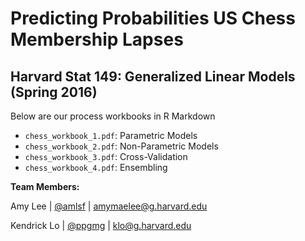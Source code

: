 # Predicting Probabilities US Chess Membership Lapses

## Harvard Stat 149: Generalized Linear Models (Spring 2016)

Below are our process workbooks in R Markdown

- `chess_workbook_1.pdf`: Parametric Models
- `chess_workbook_2.pdf`: Non-Parametric Models
- `chess_workbook_3.pdf`: Cross-Validation
- `chess_workbook_4.pdf`: Ensembling

**Team Members:**

Amy Lee  |  [@amlsf](https://github.com/amlsf)  |  amymaelee@g.harvard.edu

Kendrick Lo  |  [@ppgmg](https://github.com/ppgmg)  |  klo@g.harvard.edu
